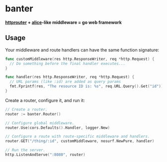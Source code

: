 # banter
**[httprouter](https://github.com/julienschmidt/httprouter) +
[alice](https://github.com/justinas/alice)-like middleware = go web framework**


## Usage

Your middleware and route handlers can have the same function signature:
```go
func customMiddleware(res http.ResponseWriter, req *http.Request) {
  // Do something before the final handler executes...
}

func handler(res http.ResponseWriter, req *http.Request) {
  // URL params (like :id) are added as query params
  fmt.Fprintf(res, "The resource ID is: %s", req.URL.Query().Get("id"))
}
```

Create a router, configure it, and run it:
```go
// Create a router.
router := banter.Router()

// Configure global middleware.
router.Use(cors.Defaults().Handler, logger.New)

// Configure a route with route-specific middleware and handlers.
router.GET("/thing/:id", customMiddleware, nosurf.NewPure, handler)

// Run the server.
http.ListenAndServe(":8080", router)
```
